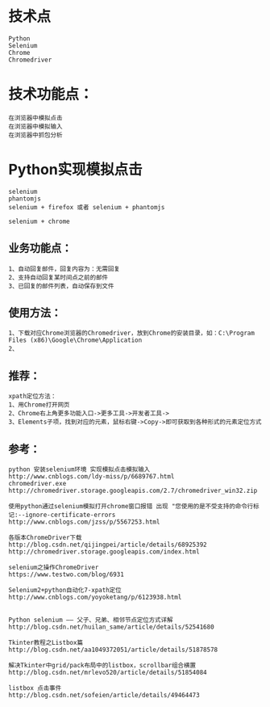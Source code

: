 # 技术点
	Python
	Selenium
	Chrome
	Chromedriver

# 技术功能点：
	在浏览器中模拟点击
	在浏览器中模拟输入
	在浏览器中抓包分析

# Python实现模拟点击
	selenium
	phantomjs
	selenium + firefox 或者 selenium + phantomjs
	
	selenium + chrome
## 业务功能点：
	1、自动回复邮件，回复内容为：无需回复
	2、支持自动回复某时间点之前的邮件
	3、已回复的邮件列表，自动保存到文件

## 使用方法：
	1、下载对应Chrome浏览器的Chromedriver，放到Chrome的安装目录，如：C:\Program Files (x86)\Google\Chrome\Application
	2、

	
## 推荐：
	xpath定位方法：
	1、用Chrome打开网页
	2、Chrome右上角更多功能入口->更多工具->开发者工具->
	3、Elements子项，找到对应的元素，鼠标右键->Copy->即可获取到各种形式的元素定位方式

## 参考：
	python 安装selenium环境 实现模拟点击模拟输入
	http://www.cnblogs.com/ldy-miss/p/6689767.html
	chromedriver.exe
	http://chromedriver.storage.googleapis.com/2.7/chromedriver_win32.zip

	使用python通过selenium模拟打开chrome窗口报错 出现 "您使用的是不受支持的命令行标记:--ignore-certificate-errors
	http://www.cnblogs.com/jzss/p/5567253.html

	各版本ChromeDriver下载
	http://blog.csdn.net/qijingpei/article/details/68925392
	http://chromedriver.storage.googleapis.com/index.html

	selenium之操作ChromeDriver
	https://www.testwo.com/blog/6931

	Selenium2+python自动化7-xpath定位
	http://www.cnblogs.com/yoyoketang/p/6123938.html


	Python selenium —— 父子、兄弟、相邻节点定位方式详解
	http://blog.csdn.net/huilan_same/article/details/52541680

	Tkinter教程之Listbox篇
	http://blog.csdn.net/aa1049372051/article/details/51878578

	解决Tkinter中grid/pack布局中的listbox，scrollbar组合横置
	http://blog.csdn.net/mrlevo520/article/details/51854084

	listbox 点击事件
	http://blog.csdn.net/sofeien/article/details/49464473
	
